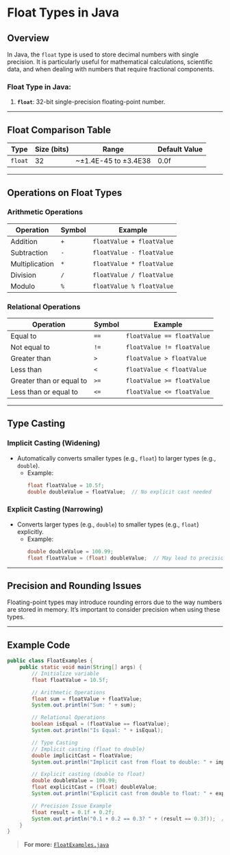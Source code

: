 # Float Types in Java

## Overview
In Java, the `float` type is used to store decimal numbers with single precision. It is particularly useful for mathematical calculations, scientific data, and when dealing with numbers that require fractional components.

### Float Type in Java:
1. **`float`**: 32-bit single-precision floating-point number.

---

## Float Comparison Table

| **Type**   | **Size (bits)** | **Range**                              | **Default Value** |
|------------|-----------------|----------------------------------------|-------------------|
| `float`    | 32             | ~±1.4E-45 to ±3.4E38                   | 0.0f             |

---

## Operations on Float Types

### **Arithmetic Operations**
| **Operation**  | **Symbol** | **Example**               |
|-----------------|------------|---------------------------|
| Addition        | `+`        | `floatValue + floatValue` |
| Subtraction     | `-`        | `floatValue - floatValue` |
| Multiplication  | `*`        | `floatValue * floatValue` |
| Division        | `/`        | `floatValue / floatValue` |
| Modulo          | `%`        | `floatValue % floatValue` |

### **Relational Operations**
| **Operation**       | **Symbol** | **Example**                 |
|----------------------|------------|-----------------------------|
| Equal to            | `==`       | `floatValue == floatValue` |
| Not equal to        | `!=`       | `floatValue != floatValue` |
| Greater than        | `>`        | `floatValue > floatValue`  |
| Less than           | `<`        | `floatValue < floatValue`  |
| Greater than or equal to | `>=` | `floatValue >= floatValue` |
| Less than or equal to   | `<=` | `floatValue <= floatValue` |

---

## Type Casting

### **Implicit Casting** (Widening)
- Automatically converts smaller types (e.g., `float`) to larger types (e.g., `double`).
    - Example:
        ```java
        float floatValue = 10.5f;
        double doubleValue = floatValue;  // No explicit cast needed
        ```

### **Explicit Casting** (Narrowing)
- Converts larger types (e.g., `double`) to smaller types (e.g., `float`) explicitly.
    - Example:
        ```java
        double doubleValue = 100.99;
        float floatValue = (float) doubleValue;  // May lead to precision loss
        ```

---

## Precision and Rounding Issues
Floating-point types may introduce rounding errors due to the way numbers are stored in memory. It’s important to consider precision when using these types.

---

## Example Code
```java
public class FloatExamples {
    public static void main(String[] args) {
        // Initialize variable
        float floatValue = 10.5f;

        // Arithmetic Operations
        float sum = floatValue + floatValue;
        System.out.println("Sum: " + sum);

        // Relational Operations
        boolean isEqual = (floatValue == floatValue);
        System.out.println("Is Equal: " + isEqual);

        // Type Casting
        // Implicit casting (float to double)
        double implicitCast = floatValue;
        System.out.println("Implicit cast from float to double: " + implicitCast);

        // Explicit casting (double to float)
        double doubleValue = 100.99;
        float explicitCast = (float) doubleValue;
        System.out.println("Explicit cast from double to float: " + explicitCast);

        // Precision Issue Example
        float result = 0.1f + 0.2f;
        System.out.println("0.1 + 0.2 == 0.3? " + (result == 0.3f));  // Output: false
    }
}
```
> **For more:** [`FloatExamples.java`](./FloatExamples.java)
